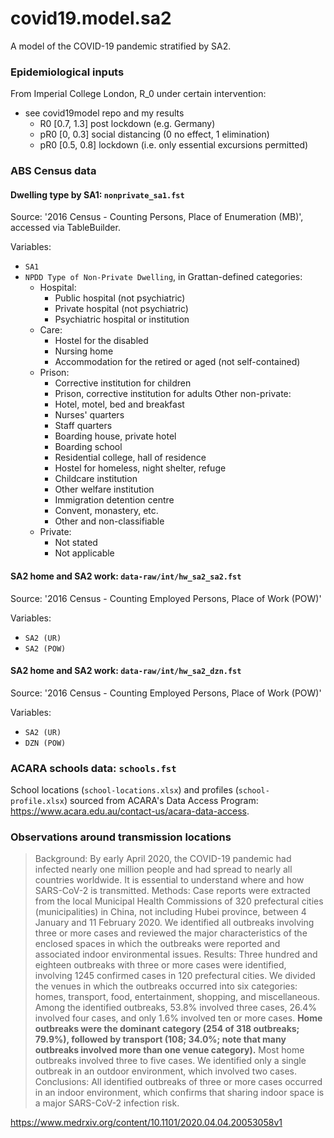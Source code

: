 # covid19.model.sa2

A model of the COVID-19 pandemic stratified by SA2.

### Epidemiological inputs

From Imperial College London, R_0 under certain intervention:

* see covid19model repo and my results
  - R0 [0.7, 1.3] post lockdown (e.g. Germany)
  - pR0 [0, 0.3] social distancing (0 no effect, 1 elimination)
  - pR0 [0.5, 0.8] lockdown (i.e. only essential excursions permitted)





### ABS Census data

#### Dwelling type by SA1: `nonprivate_sa1.fst`

Source: '2016 Census - Counting Persons, Place of Enumeration (MB)',
accessed via TableBuilder.

Variables:

- `SA1`
- `NPDD Type of Non-Private Dwelling`, in Grattan-defined categories:
  - Hospital:
    - Public hospital (not psychiatric)
    - Private hospital (not psychiatric)
    - Psychiatric hospital or institution
  - Care:
    - Hostel for the disabled
    - Nursing home
    - Accommodation for the retired or aged (not self-contained)
  - Prison:
    - Corrective institution for children
    - Prison, corrective institution for adults
  Other non-private:
    - Hotel, motel, bed and breakfast
    - Nurses' quarters
    - Staff quarters
    - Boarding house, private hotel
    - Boarding school
    - Residential college, hall of residence
    - Hostel for homeless, night shelter, refuge
    - Childcare institution 
    - Other welfare institution
    - Immigration detention centre
    - Convent, monastery, etc.
    - Other and non-classifiable
  - Private:
    - Not stated
    - Not applicable



#### SA2 home and SA2 work: `data-raw/int/hw_sa2_sa2.fst`

Source: '2016 Census - Counting Employed Persons, Place of Work (POW)'

Variables:

- `SA2 (UR)`
- `SA2 (POW)`



#### SA2 home and SA2 work: `data-raw/int/hw_sa2_dzn.fst`

Source: '2016 Census - Counting Employed Persons, Place of Work (POW)'

Variables:

- `SA2 (UR)`
- `DZN (POW)`


### ACARA schools data: `schools.fst`

School locations (`school-locations.xlsx`) and profiles (`school-profile.xlsx`)
sourced from ACARA's Data Access Program: https://www.acara.edu.au/contact-us/acara-data-access.


### Observations around transmission locations

> Background: By early April 2020, the COVID-19 pandemic had infected nearly one million people and had spread to nearly all countries worldwide. It is essential to understand where and how SARS-CoV-2 is transmitted. Methods: Case reports were extracted from the local Municipal Health Commissions of 320 prefectural cities (municipalities) in China, not including Hubei province, between 4 January and 11 February 2020. We identified all outbreaks involving three or more cases and reviewed the major characteristics of the enclosed spaces in which the outbreaks were reported and associated indoor environmental issues. Results: Three hundred and eighteen outbreaks with three or more cases were identified, involving 1245 confirmed cases in 120 prefectural cities. We divided the venues in which the outbreaks occurred into six categories: homes, transport, food, entertainment, shopping, and miscellaneous. Among the identified outbreaks, 53.8% involved three cases, 26.4% involved four cases, and only 1.6% involved ten or more cases. **Home outbreaks were the dominant category (254 of 318 outbreaks; 79.9%), followed by transport (108; 34.0%; note that many outbreaks involved more than one venue category).** Most home outbreaks involved three to five cases. We identified only a single outbreak in an outdoor environment, which involved two cases. Conclusions: All identified outbreaks of three or more cases occurred in an indoor environment, which confirms that sharing indoor space is a major SARS-CoV-2 infection risk.

https://www.medrxiv.org/content/10.1101/2020.04.04.20053058v1
